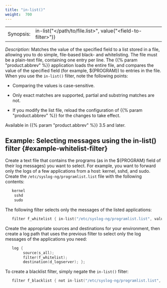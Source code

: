 ```yaml
---
title: "in-list()"
weight:  700
---
```

<!-- DISCLAIMER: This file is based on the syslog-ng Open Source Edition documentation https://github.com/balabit/syslog-ng-ose-guides/commit/2f4a52ee61d1ea9ad27cb4f3168b95408fddfdf2 and is used under the terms of The syslog-ng Open Source Edition Documentation License. The file has been modified by Axoflow. -->

|           |                                                                 |
| --------- | --------------------------------------------------------------- |
| Synopsis: | in-list("\</path/to/file.list\>", value("\<field-to-filter\>")) |

*Description:* Matches the value of the specified field to a list stored in a file, allowing you to do simple, file-based black- and whitelisting. The file must be a plain-text file, containing one entry per line. The {{% param "product.abbrev" %}} application loads the entire file, and compares the value of the specified field (for example, ${PROGRAM}) to entries in the file. When you use the `in-list()` filter, note the following points:

  - Comparing the values is case-sensitive.

  - Only exact matches are supported, partial and substring matches are not.

  - If you modify the list file, reload the configuration of {{% param "product.abbrev" %}} for the changes to take effect.

Available in {{% param "product.abbrev" %}} 3.5 and later.


## Example: Selecting messages using the in-list() filter {#example-whitelist-filter}

Create a text file that contains the programs (as in the ${PROGRAM} field of their log messages) you want to select. For example, you want to forward only the logs of a few applications from a host: kernel, sshd, and sudo. Create the `/etc/syslog-ng/programlist.list` file with the following contents:

```c
   kernel
    sshd
    sudo

```

The following filter selects only the messages of the listed applications:

```c
   filter f_whitelist { in-list("/etc/syslog-ng/programlist.list", value("PROGRAM")); };

```

Create the appropriate sources and destinations for your environment, then create a log path that uses the previous filter to select only the log messages of the applications you need:

```c
   log {
        source(s_all);
        filter(f_whitelist);
        destination(d_logserver); };

```

To create a blacklist filter, simply negate the `in-list()` filter:

```c
   filter f_blacklist { not in-list("/etc/syslog-ng/programlist.list", value("PROGRAM")); };

```

